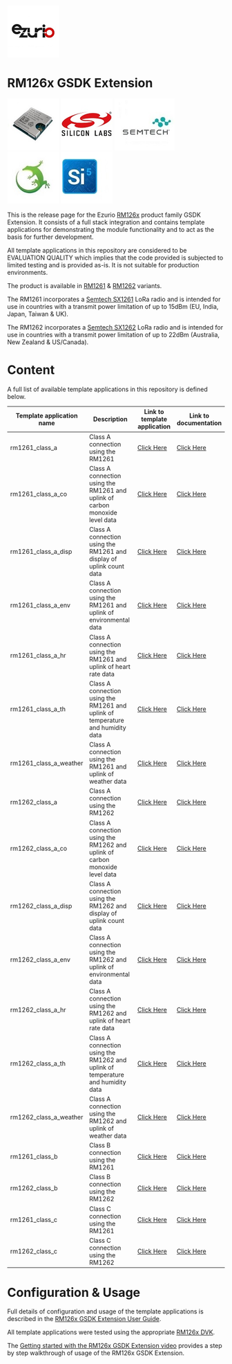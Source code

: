 [![Ezurio](app/documentation/images/ezurio_logo.jpg)](https://www.ezurio.com/)

# RM126x GSDK Extension

[![RM1261 & RM1262](app/documentation/images/rm126x_render.jpg)](https://www.ezurio.com/wireless-modules/lorawan-modules-solutions/rm126x-ultra-low-power-lorawan-a-b-c-module)
[![Silabs](app/documentation/images/silabs_logo.jpg)](https://www.silabs.com)
[![Semtech](app/documentation/images/semtech_logo.jpg)](https://www.semtech.com)
[![Gecko SDK](app/documentation/images/gecko_sdk_logo.jpg)](https://www.silabs.com/developers/gecko-software-development-kit)
[![Simplicity Studio](app/documentation/images/simplicity_studio_logo.jpg)](https://www.silabs.com/developers/simplicity-studio)

This is the release page for the Ezurio [RM126x][RM126x product brief] product family GSDK Extension. It consists of a full stack integration and contains template applications for demonstrating the module functionality and to act as the basis for further development.

All template applications in this repository are considered to be EVALUATION QUALITY which implies that the code provided is subjected to limited testing and is provided as-is. It is not suitable for production environments.

The product is available in [RM1261][RM126x module datasheet] & [RM1262][RM126x module datasheet] variants.

The RM1261 incorporates a [Semtech SX1261][Semtech SX1261 product page] LoRa radio and is intended for use in countries with a transmit power limitation of up to 15dBm (EU, India, Japan, Taiwan & UK).

The RM1262 incorporates a [Semtech SX1262][Semtech SX1262 product page] LoRa radio and is intended for use in countries with a transmit power limitation of up to 22dBm (Australia, New Zealand & US/Canada).

# Content

A full list of available template applications in this repository is defined below.

| Template application name | Description                                                                             | Link to template application                      | Link to documentation                                     |
|---------------------------|-----------------------------------------------------------------------------------------|---------------------------------------------------|-----------------------------------------------------------|
| rm1261_class_a            | Class A connection using the RM1261                                                     | [Click Here](app/example/rm1261_class_a/)         | [Click Here](app/documentation/rm126x_class_a.md)         |
| rm1261_class_a_co         | Class A connection using the RM1261 and uplink of carbon monoxide level data            | [Click Here](app/example/rm1261_class_a_co/)      | [Click Here](app/documentation/rm126x_class_a_co.md)      |
| rm1261_class_a_disp       | Class A connection using the RM1261 and display of uplink count data                    | [Click Here](app/example/rm1261_class_a_disp/)    | [Click Here](app/documentation/rm126x_class_a_disp.md)    |
| rm1261_class_a_env        | Class A connection using the RM1261 and uplink of environmental data                    | [Click Here](app/example/rm1261_class_a_env/)     | [Click Here](app/documentation/rm126x_class_a_env.md)     |
| rm1261_class_a_hr         | Class A connection using the RM1261 and uplink of heart rate data                       | [Click Here](app/example/rm1261_class_a_hr/)      | [Click Here](app/documentation/rm126x_class_a_hr.md)      |
| rm1261_class_a_th         | Class A connection using the RM1261 and uplink of temperature and humidity data         | [Click Here](app/example/rm1261_class_a_th/)      | [Click Here](app/documentation/rm126x_class_a_th.md)      |
| rm1261_class_a_weather    | Class A connection using the RM1261 and uplink of weather data                          | [Click Here](app/example/rm1261_class_a_weather/) | [Click Here](app/documentation/rm126x_class_a_weather.md) |
| rm1262_class_a            | Class A connection using the RM1262                                                     | [Click Here](app/example/rm1262_class_a/)         | [Click Here](app/documentation/rm126x_class_a.md)         |
| rm1262_class_a_co         | Class A connection using the RM1262 and uplink of carbon monoxide level data            | [Click Here](app/example/rm1262_class_a_co/)      | [Click Here](app/documentation/rm126x_class_a_co.md)      |
| rm1262_class_a_disp       | Class A connection using the RM1262 and display of uplink count data                    | [Click Here](app/example/rm1262_class_a_disp/)    | [Click Here](app/documentation/rm126x_class_a_disp.md)    |
| rm1262_class_a_env        | Class A connection using the RM1262 and uplink of environmental data                    | [Click Here](app/example/rm1262_class_a_env/)     | [Click Here](app/documentation/rm126x_class_a_env.md)     |
| rm1262_class_a_hr         | Class A connection using the RM1262 and uplink of heart rate data                       | [Click Here](app/example/rm1262_class_a_hr/)      | [Click Here](app/documentation/rm126x_class_a_hr.md)      |
| rm1262_class_a_th         | Class A connection using the RM1262 and uplink of temperature and humidity data         | [Click Here](app/example/rm1262_class_a_th/)      | [Click Here](app/documentation/rm126x_class_a_th.md)      |
| rm1262_class_a_weather    | Class A connection using the RM1262 and uplink of weather data                          | [Click Here](app/example/rm1262_class_a_weather/) | [Click Here](app/documentation/rm126x_class_a_weather.md) |
| rm1261_class_b            | Class B connection using the RM1261                                                     | [Click Here](app/example/rm1261_class_b/)         | [Click Here](app/documentation/rm126x_class_b.md)         |
| rm1262_class_b            | Class B connection using the RM1262                                                     | [Click Here](app/example/rm1262_class_b/)         | [Click Here](app/documentation/rm126x_class_b.md)         |
| rm1261_class_c            | Class C connection using the RM1261                                                     | [Click Here](app/example/rm1261_class_c/)         | [Click Here](app/documentation/rm126x_class_c.md)         |
| rm1262_class_c            | Class C connection using the RM1262                                                     | [Click Here](app/example/rm1262_class_c/)         | [Click Here](app/documentation/rm126x_class_c.md)         |

# Configuration & Usage

Full details of configuration and usage of the template applications is described in the [RM126x GSDK Extension User Guide][RM126x GSDK Extension User Guide].

All template applications were tested using the appropriate [RM126x DVK][RM126x DVK user guide].

The [Getting started with the RM126x GSDK Extension video][Getting started with the RM126x GSDK Extension video] provides a step by step walkthrough of usage of the RM126x GSDK Extension.

[RM126x product brief]: <https://www.ezurio.com/documentation/product-brief-rm126x-series>
[RM126x module datasheet]: <https://www.ezurio.com/documentation/datasheet-rm126x-lorawan-module>
[RM126x DVK user guide]: <https://www.ezurio.com/documentation/user-guide-rm126x-development-kit>
[Semtech SX1261 product page]: <https://www.semtech.com/products/wireless-rf/lora-connect/sx1261>
[Semtech SX1262 product page]: <https://www.semtech.com/products/wireless-rf/lora-connect/sx1262>
[RM126x GSDK Extension User Guide]: <https://www.ezurio.com/documentation/application-note-c-code-development-rm126x-series>
[Getting started with the RM126x GSDK Extension video]: <https://www.ezurio.com/resources/videos/getting-started-with-the-rm126x-gsdk-extension>
